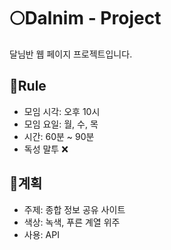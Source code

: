 # :full_moon:Dalnim - Project

달님반 웹 페이지 프로젝트입니다.

## :mag_right:Rule

- 모임 시각: 오후 10시
- 모임 요일: 월, 수, 목
- 시간: 60분 ~ 90분
- 독성 말투 ❌

## :notebook_with_decorative_cover:계획

- 주제: 종합 정보 공유 사이트
- 색상: 녹색, 푸른 계열 위주
- 사용: API